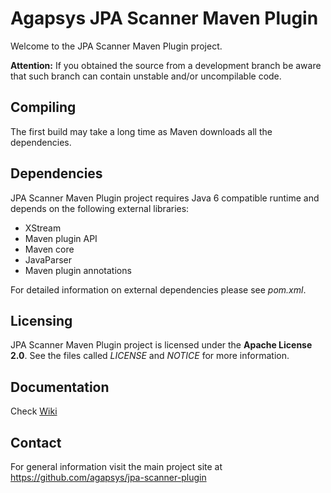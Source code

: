 # Agapsys JPA Scanner Maven Plugin

Welcome to the JPA Scanner Maven Plugin project.

**Attention:** If you obtained the source from a development branch be aware that  such branch can contain unstable and/or uncompilable code.

## Compiling

The first build may take a long time as Maven downloads all the dependencies.

## Dependencies

JPA Scanner Maven Plugin project requires Java 6 compatible runtime and depends on the following external libraries:

* XStream
* Maven plugin API
* Maven core
* JavaParser
* Maven plugin annotations

For detailed information on external dependencies please see *pom.xml*.

## Licensing

JPA Scanner Maven Plugin project is licensed under the **Apache License 2.0**. See the files called *LICENSE* and *NOTICE* for more information.

## Documentation

Check [Wiki](https://github.com/agapsys/jpa-scanner-plugin/wiki)

## Contact

For general information visit the main project site at https://github.com/agapsys/jpa-scanner-plugin
